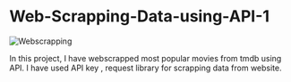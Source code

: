 # Web-Scrapping-Data-using-API-1
![Webscrapping](https://www.webharvy.com/images/web%20scraping.png)

In this project, I have webscrapped most popular movies from  tmdb using API. 
I have used API key , request library for scrapping data from website. 
